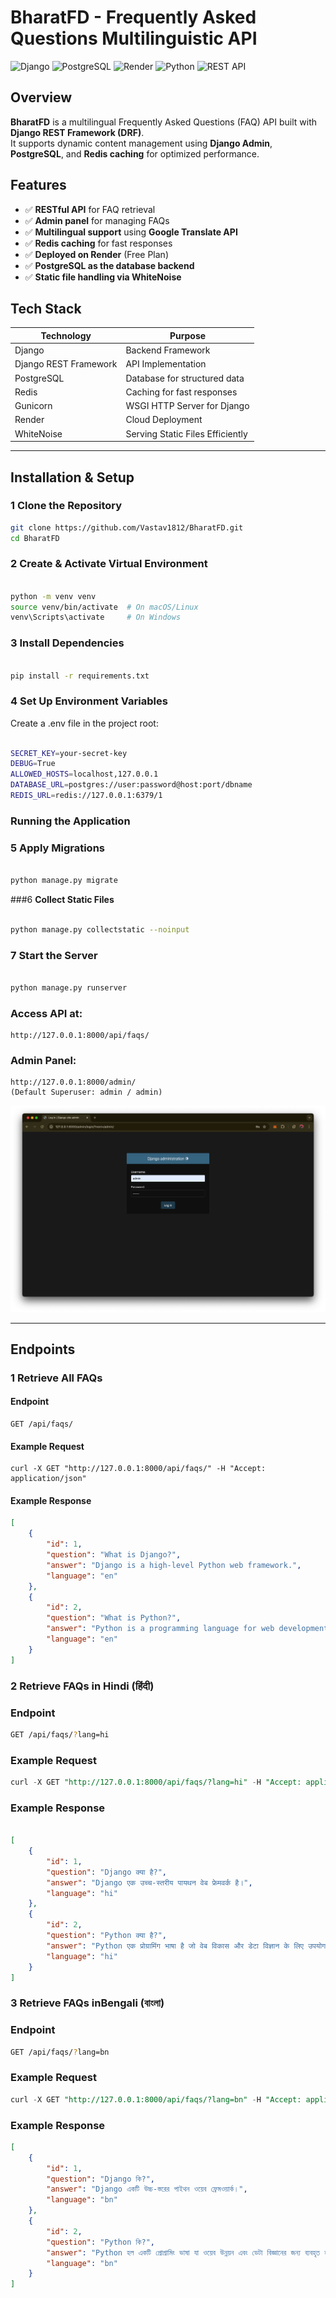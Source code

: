 #  BharatFD - Frequently Asked Questions Multilinguistic API

![Django](https://img.shields.io/badge/Django-4.2.7-green)
![PostgreSQL](https://img.shields.io/badge/PostgreSQL-14-blue)
![Render](https://img.shields.io/badge/Deployed_on-Render-purple)
![Python](https://img.shields.io/badge/Python-3.11-yellow)
![REST API](https://img.shields.io/badge/REST-API-orange)

##  Overview

**BharatFD** is a multilingual Frequently Asked Questions (FAQ) API built with **Django REST Framework (DRF)**.  
It supports dynamic content management using **Django Admin**, **PostgreSQL**, and **Redis caching** for optimized performance.

## Features

- ✅ **RESTful API** for FAQ retrieval
- ✅ **Admin panel** for managing FAQs
- ✅ **Multilingual support** using **Google Translate API**
- ✅ **Redis caching** for fast responses
- ✅ **Deployed on Render** (Free Plan)
- ✅ **PostgreSQL as the database backend**
- ✅ **Static file handling via WhiteNoise**

##  Tech Stack

| Technology     | Purpose                           |
|--------------|--------------------------------|
| Django       | Backend Framework              |
| Django REST Framework | API Implementation      |
| PostgreSQL   | Database for structured data   |
| Redis        | Caching for fast responses     |
| Gunicorn     | WSGI HTTP Server for Django    |
| Render       | Cloud Deployment               |
| WhiteNoise   | Serving Static Files Efficiently |

---

##  Installation & Setup

### 1️ **Clone the Repository**
```sh
git clone https://github.com/Vastav1812/BharatFD.git
cd BharatFD
```
### 2️ **Create & Activate Virtual Environment**
```sh

python -m venv venv
source venv/bin/activate  # On macOS/Linux
venv\Scripts\activate     # On Windows
```
### 3️ **Install Dependencies**
```sh

pip install -r requirements.txt
```
### 4️ **Set Up Environment Variables**
Create a .env file in the project root:

```sh

SECRET_KEY=your-secret-key
DEBUG=True
ALLOWED_HOSTS=localhost,127.0.0.1
DATABASE_URL=postgres://user:password@host:port/dbname
REDIS_URL=redis://127.0.0.1:6379/1
```
### Running the Application
### 5️ **Apply Migrations**
```sh

python manage.py migrate
```
###6️ **Collect Static Files**
```sh

python manage.py collectstatic --noinput
```
### 7️ **Start the Server**
```sh

python manage.py runserver
```
### Access API at:
```
http://127.0.0.1:8000/api/faqs/
```

### Admin Panel:
```
http://127.0.0.1:8000/admin/
(Default Superuser: admin / admin)
```
![Screenshot](Screenshots/admin_login.png)


---

##  **Endpoints**

### **1️ Retrieve All FAQs**
####  **Endpoint**
```
GET /api/faqs/
```
#### **Example Request**
```
curl -X GET "http://127.0.0.1:8000/api/faqs/" -H "Accept: application/json"
```
####  **Example Response**
```json
[
    {
        "id": 1,
        "question": "What is Django?",
        "answer": "Django is a high-level Python web framework.",
        "language": "en"
    },
    {
        "id": 2,
        "question": "What is Python?",
        "answer": "Python is a programming language for web development and data science.",
        "language": "en"
    }
]
```
### 2️ **Retrieve FAQs in Hindi (हिंदी)**
### Endpoint
```bash
GET /api/faqs/?lang=hi
```
### Example Request
```sql
curl -X GET "http://127.0.0.1:8000/api/faqs/?lang=hi" -H "Accept: application/json"
```
### Example Response
```json

[
    {
        "id": 1,
        "question": "Django क्या है?",
        "answer": "Django एक उच्च-स्तरीय पायथन वेब फ्रेमवर्क है।",
        "language": "hi"
    },
    {
        "id": 2,
        "question": "Python क्या है?",
        "answer": "Python एक प्रोग्रामिंग भाषा है जो वेब विकास और डेटा विज्ञान के लिए उपयोग की जाती है।",
        "language": "hi"
    }
]
```
### 3 **Retrieve FAQs inBengali (বাংলা)**
### Endpoint
```bash
GET /api/faqs/?lang=bn
```
### Example Request
```sql
curl -X GET "http://127.0.0.1:8000/api/faqs/?lang=bn" -H "Accept: application/json"

```
### Example Response
```json
[
    {
        "id": 1,
        "question": "Django কি?",
        "answer": "Django একটি উচ্চ-স্তরের পাইথন ওয়েব ফ্রেমওয়ার্ক।",
        "language": "bn"
    },
    {
        "id": 2,
        "question": "Python কি?",
        "answer": "Python হল একটি প্রোগ্রামিং ভাষা যা ওয়েব উন্নয়ন এবং ডেটা বিজ্ঞানের জন্য ব্যবহৃত হয়।",
        "language": "bn"
    }
]

```





